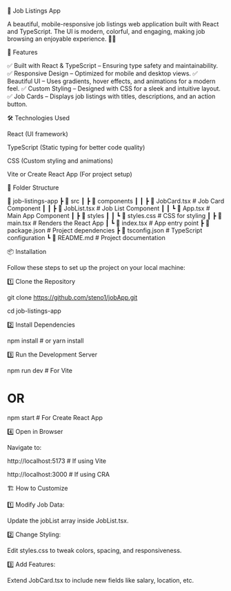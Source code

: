 📌 Job Listings App


A beautiful, mobile-responsive job listings web application built with React and TypeScript. The UI is modern, colorful, and engaging, making job browsing an enjoyable experience. 🎨✨


🚀 Features


✅ Built with React & TypeScript – Ensuring type safety and maintainability.
✅ Responsive Design – Optimized for mobile and desktop views.
✅ Beautiful UI – Uses gradients, hover effects, and animations for a modern feel.
✅ Custom Styling – Designed with CSS for a sleek and intuitive layout.
✅ Job Cards – Displays job listings with titles, descriptions, and an action button.

🛠️ Technologies Used


React (UI framework)


TypeScript (Static typing for better code quality)


CSS (Custom styling and animations)


Vite or Create React App (For project setup)


📂 Folder Structure


📁 job-listings-app
 ┣ 📂 src
 ┃ ┣ 📂 components
 ┃ ┃ ┣ 📜 JobCard.tsx  # Job Card Component
 ┃ ┃ ┣ 📜 JobList.tsx  # Job List Component
 ┃ ┃ ┗ 📜 App.tsx      # Main App Component
 ┃ ┣ 📂 styles
 ┃ ┃ ┗ 📜 styles.css   # CSS for styling
 ┃ ┣ 📜 main.tsx       # Renders the React App
 ┃ ┗ 📜 index.tsx      # App entry point
 ┣ 📜 package.json     # Project dependencies
 ┣ 📜 tsconfig.json    # TypeScript configuration
 ┗ 📜 README.md        # Project documentation


📦 Installation


Follow these steps to set up the project on your local machine:

1️⃣ Clone the Repository


git clone https://github.com/steno1/jobApp.git

cd job-listings-app

2️⃣ Install Dependencies

npm install  # or yarn install

3️⃣ Run the Development Server

npm run dev  # For Vite
# OR
npm start    # For Create React App

4️⃣ Open in Browser

Navigate to:

http://localhost:5173  # If using Vite

http://localhost:3000  # If using CRA


🏗️ How to Customize

1️⃣ Modify Job Data:

Update the jobList array inside JobList.tsx.

2️⃣ Change Styling:

Edit styles.css to tweak colors, spacing, and responsiveness.

3️⃣ Add Features:

Extend JobCard.tsx to include new fields like salary, location, etc.



